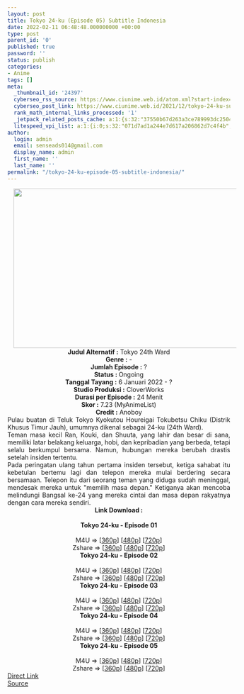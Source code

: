 ```yaml
---
layout: post
title: Tokyo 24-ku (Episode 05) Subtitle Indonesia
date: 2022-02-11 06:48:48.000000000 +00:00
type: post
parent_id: '0'
published: true
password: ''
status: publish
categories:
- Anime
tags: []
meta:
  _thumbnail_id: '24397'
  cyberseo_rss_source: https://www.ciunime.web.id/atom.xml?start-index=1
  cyberseo_post_link: https://www.ciunime.web.id/2021/12/tokyo-24-ku-subtitle-indonesia.html
  rank_math_internal_links_processed: '1'
  _jetpack_related_posts_cache: a:1:{s:32:"37550b67d263a3ce789993dc25046c5f";a:2:{s:7:"expires";i:1663457985;s:7:"payload";a:6:{i:0;a:1:{s:2:"id";i:25392;}i:1;a:1:{s:2:"id";i:25315;}i:2;a:1:{s:2:"id";i:25164;}i:3;a:1:{s:2:"id";i:25012;}i:4;a:1:{s:2:"id";i:24846;}i:5;a:1:{s:2:"id";i:28793;}}}}
  litespeed_vpi_list: a:1:{i:0;s:32:"071d7ad1a244e7d617a206862d7c4f4b";}
author:
  login: admin
  email: senseads014@gmail.com
  display_name: admin
  first_name: ''
  last_name: ''
permalink: "/tokyo-24-ku-episode-05-subtitle-indonesia/"
---
```

<div class="separator" style="clear: both; text-align: center;"><a href="https://blogger.googleusercontent.com/img/a/AVvXsEhqkM28F05-h2-3CueSe660fZ7ojoguYF_DF4DIxQ6eY3Z2QUcHeLtd5p59bjazsd7p0SFT0lM5iLMWfcS_wJkS479q9Bom85nwoN_7i37e5c3dyz6ZgOJ5wO3girT1mVamSDmKF73P4NsU-VVdQeFx8upSNYwEmaJ8hveeF8dTpGJ5tJxgvRcrFtmn=s1280" style="margin-left: 1em; margin-right: 1em;"><img border="0" data-original-height="720" data-original-width="1280" height="360" src="{{ site.baseurl }}/assets/2022/02/AVvXsEhqkM28F05-h2-3CueSe660fZ7ojoguYF_DF4DIxQ6eY3Z2QUcHeLtd5p59bjazsd7p0SFT0lM5iLMWfcS_wJkS479q9Bom85nwoN_7i37e5c3dyz6ZgOJ5wO3girT1mVamSDmKF73P4NsU-VVdQeFx8upSNYwEmaJ8hveeF8dTpGJ5tJxgvRcrFtmn=w640-h360" width="640" /></a></div>
<div class="separator" style="clear: both; text-align: center;"></div>
<div style="text-align: center;"><b>Judul</b><b><b> Alternatif</b> :</b> Tokyo 24th Ward</div>
<div style="text-align: center;"><b><b>Genre :</b></b> -</div>
<div style="text-align: center;"><b>Jumlah Episode :</b> ?<br /><b>Status :&nbsp;</b>Ongoing<br /><b>Tanggal Tayang :</b> 6 Januari 2022 - ?<br /><b>Studio Produksi :</b>&nbsp;CloverWorks<br /><b>Durasi per Episode :</b> 24 Menit</div>
<div style="text-align: center;"><b>Skor :</b> 7.23 (MyAnimeList)</div>
<div style="text-align: center;"><b>Credit :</b>&nbsp;Anoboy</div>
<div style="text-align: center;"></div>
<div style="text-align: justify;">
<div>Pulau buatan di Teluk Tokyo Kyokutou Houreigai Tokubetsu Chiku (Distrik Khusus Timur Jauh), umumnya dikenal sebagai 24-ku (24th Ward).</div>
<div></div>
<div>Teman masa kecil Ran, Kouki, dan Shuuta, yang lahir dan besar di sana, memiliki latar belakang keluarga, hobi, dan kepribadian yang berbeda, tetapi selalu berkumpul bersama. Namun, hubungan mereka berubah drastis setelah insiden tertentu.</div>
<div></div>
<div>Pada peringatan ulang tahun pertama insiden tersebut, ketiga sahabat itu kebetulan bertemu lagi dan telepon mereka mulai berdering secara bersamaan. Telepon itu dari seorang teman yang diduga sudah meninggal, mendesak mereka untuk "memilih masa depan." Ketiganya akan mencoba melindungi Bangsal ke-24 yang mereka cintai dan masa depan rakyatnya dengan cara mereka sendiri.</div>
</div>
<div style="text-align: justify;"></div>
<div style="text-align: justify;"></div>
<div style="text-align: center;">
<div style="text-align: center;">
<div style="text-align: left;">
<div style="text-align: center;"><b>Link Download :</b></div>
<div style="text-align: center;"><b><br /></b></div>
<div style="text-align: center;"><span style="text-align: left;"><b>Tokyo 24-ku</b></span><b>&nbsp;- Episode 01</b></div>
<div style="text-align: center;"><b><br /></b></div>
<div style="text-align: center;">M4U =&gt; [<a href="http://www.solidfiles.com/v/a435pzR7QRr35" target="_blank" rel="noopener">360p</a>] [<a href="http://www.solidfiles.com/v/W8LNjdYvzpqdy" target="_blank" rel="noopener">480p</a>] [<a href="http://www.solidfiles.com/v/g6vKzD4VkaPqN" target="_blank" rel="noopener">720p</a>]</div>
<div style="text-align: center;">Zshare =&gt; [<a href="https://www98.zippyshare.com/v/FDHwu2HD/file.html" target="_blank" rel="noopener">360p</a>] [<a href="https://www98.zippyshare.com/v/spcERhDw/file.html" target="_blank" rel="noopener">480p</a>] [<a href="https://www98.zippyshare.com/v/CEhSKqr7/file.html" target="_blank" rel="noopener">720p</a>]</div>
<div style="text-align: center;"></div>
<div style="text-align: center;">
<div><span style="text-align: left;"><b>Tokyo 24-ku</b></span><b>&nbsp;- Episode 02</b></div>
<div><b><br /></b></div>
<div>M4U =&gt; [<a href="https://www.mp4upload.com/9dpzsql0gpii" target="_blank" rel="noopener">360p</a>] [<a href="https://www.mp4upload.com/qdsou6kwx7et" target="_blank" rel="noopener">480p</a>] [<a href="https://www.mp4upload.com/5as8c49cyoff" target="_blank" rel="noopener">720p</a>]</div>
<div>Zshare =&gt; [<a href="https://www91.zippyshare.com/v/ddfKxY9D/file.html" target="_blank" rel="noopener">360p</a>] [<a href="https://www91.zippyshare.com/v/6C7g5UXT/file.html" target="_blank" rel="noopener">480p</a>] [<a href="https://www91.zippyshare.com/v/M45ivKKK/file.html" target="_blank" rel="noopener">720p</a>]</div>
<div></div>
<div>
<div><span style="text-align: left;"><b>Tokyo 24-ku</b></span><b>&nbsp;- Episode 03</b></div>
<div><b><br /></b></div>
<div>M4U =&gt; [<a href="https://www.mp4upload.com/gue1uq0lbsk5" target="_blank" rel="noopener">360p</a>] [<a href="https://www.mp4upload.com/8md7dd7872og" target="_blank" rel="noopener">480p</a>] [<a href="https://www.mp4upload.com/sh5r92l911tp" target="_blank" rel="noopener">720p</a>]</div>
<div>Zshare =&gt; [<a href="https://www92.zippyshare.com/v/YB6Mq9Ch/file.html" target="_blank" rel="noopener">360p</a>] [<a href="https://www92.zippyshare.com/v/5XRCfNTN/file.html" target="_blank" rel="noopener">480p</a>] [<a href="https://www92.zippyshare.com/v/mNMqB28Q/file.html" target="_blank" rel="noopener">720p</a>]</div>
</div>
<div></div>
<div>
<div><span style="text-align: left;"><b>Tokyo 24-ku</b></span><b>&nbsp;- Episode 04</b></div>
<div><b><br /></b></div>
<div>M4U =&gt; [<a href="https://www.mp4upload.com/d4tnwmzutxo4" target="_blank" rel="noopener">360p</a>] [<a href="https://www.mp4upload.com/7r8k0p3bb189" target="_blank" rel="noopener">480p</a>] [<a href="https://www.mp4upload.com/9bnndelpz8yz" target="_blank" rel="noopener">720p</a>]</div>
<div>Zshare =&gt; [<a href="https://www31.zippyshare.com/v/zIfWzuhI/file.html" target="_blank" rel="noopener">360p</a>] [<a href="https://www31.zippyshare.com/v/cYZ4sxRx/file.html" target="_blank" rel="noopener">480p</a>] [<a href="https://www31.zippyshare.com/v/20Rv5il2/file.html" target="_blank" rel="noopener">720p</a>]</div>
</div>
<div></div>
<div>
<div><span style="text-align: left;"><b>Tokyo 24-ku</b></span><b>&nbsp;- Episode 05</b></div>
<div><b><br /></b></div>
<div>M4U =&gt; [<a href="http://www.solidfiles.com/v/3dVrgkBrpgKak" target="_blank" rel="noopener">360p</a>] [<a href="http://www.solidfiles.com/v/eWqKD7RXDprne" target="_blank" rel="noopener">480p</a>] [<a href="http://www.solidfiles.com/v/W834avj5RpkQd" target="_blank" rel="noopener">720p</a>]</div>
<div>Zshare =&gt; [<a href="https://www80.zippyshare.com/v/SGHpOy80/file.html" target="_blank" rel="noopener">360p</a>] [<a href="https://www80.zippyshare.com/v/98qy5a0y/file.html" target="_blank" rel="noopener">480p</a>] [<a href="https://www80.zippyshare.com/v/nEMvLr9w/file.html" target="_blank" rel="noopener">720p</a>]</div>
</div>
</div>
</div>
</div>
</div>
<link rel="stylesheet" href="https://cdnjs.cloudflare.com/ajax/libs/font-awesome/4.7.0/css/font-awesome.min.css" />
<div class="divbtn"> <a href="https://handymansurrender.com/fihup8buzv?key=94550f7ce39444073321dde3b8782f97" class="btn"><i class="fa fa-download"></i> Direct Link</a> <br /><a href="https://www.ciunime.web.id/2021/12/tokyo-24-ku-subtitle-indonesia.html">Source</a> </div>
